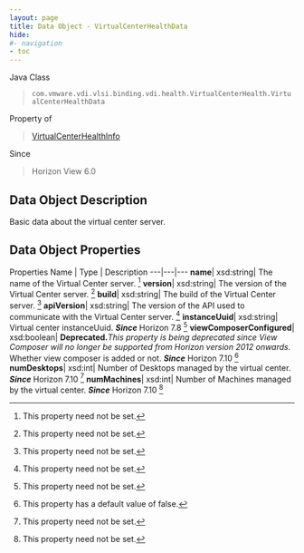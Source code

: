 ```yaml
---
layout: page
title: Data Object - VirtualCenterHealthData
hide:
#- navigation
- toc
---
```






Java Class
> `com.vmware.vdi.vlsi.binding.vdi.health.VirtualCenterHealth.VirtualCenterHealthData`

Property of
> [VirtualCenterHealthInfo](vdi.health.VirtualCenterHealth.VirtualCenterHealthInfo.md#field_detail)

Since
> Horizon View 6.0


## Data Object Description

Basic data about the virtual center server.

## Data Object Properties
Properties
Name |  Type |  Description
---|---|---
**name**|  xsd:string|  The name of the Virtual Center server. [^1]
**version**|  xsd:string|  The version of the Virtual Center server. [^1]
**build**|  xsd:string|  The build of the Virtual Center server. [^1]
**apiVersion**|  xsd:string|  The version of the API used to communicate with the Virtual Center server. [^1]
**instanceUuid**|  xsd:string|  Virtual center instanceUuid.  **_Since_** Horizon 7.8 [^1]
**viewComposerConfigured**|  xsd:boolean| **Deprecated.**_This property is being deprecated since View Composer will no longer be supported from Horizon version 2012 onwards._ Whether view composer is added or not.  **_Since_** Horizon 7.10 [^5]
**numDesktops**|  xsd:int|  Number of Desktops managed by the virtual center.  **_Since_** Horizon 7.10 [^1]
**numMachines**|  xsd:int|  Number of Machines managed by the virtual center.  **_Since_** Horizon 7.10 [^1]


 


[^1]: This property need not be set.
[^5]: This property has a default value of false.